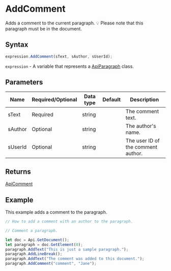 # AddComment

Adds a comment to the current paragraph.
💡 Please note that this paragraph must be in the document.

## Syntax

```javascript
expression.AddComment(sText, sAuthor, sUserId);
```

`expression` - A variable that represents a [ApiParagraph](../ApiParagraph.md) class.

## Parameters

| **Name** | **Required/Optional** | **Data type** | **Default** | **Description** |
| ------------- | ------------- | ------------- | ------------- | ------------- |
| sText | Required | string |  | The comment text. |
| sAuthor | Optional | string |  | The author's name. |
| sUserId | Optional | string |  | The user ID of the comment author. |

## Returns

[ApiComment](../../ApiComment/ApiComment.md)

## Example

This example adds a comment to the paragraph.

```javascript editor-docx
// How to add a comment with an author to the paragraph.

// Comment a paragraph.

let doc = Api.GetDocument();
let paragraph = doc.GetElement(0);
paragraph.AddText("This is just a sample paragraph.");
paragraph.AddLineBreak();
paragraph.AddText("The comment was added to this document.");
paragraph.AddComment("comment", "Jane");
```
